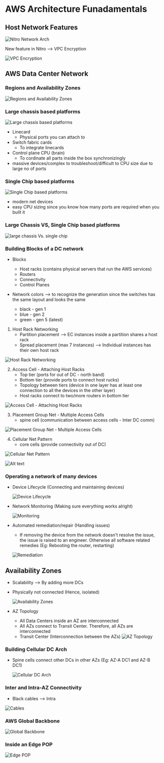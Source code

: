 # AWS Architecture Funadamentals
## Host Network Features
![Nitro Network Arch](/screencaps/nitroArch.png)


New feature in Nitro --> VPC Encryption

![VPC Encryption](/screencaps/vpcEncryp.png)

## AWS Data Center Network
### Regions and Availability Zones
![Regions and Availability Zones](/screencaps/availabilityZones.png)

### Large chassis based platforms
![Large chassis based platforms](/screencaps/largeChassisBased.png)
- Linecard
    - Physical ports you can attach to
- Switch fabric cards
    - To integrate linecards
- Control plane CPU (brain)
    - To cordinate all parts inside the box synchronizingly
- massive devices/complex to troubleshoot/difficult to CPU size due to large no of ports

### Single Chip based platforms
![Single Chip based platforms](/screencaps/singleChipPlatforms.png)
- modern net devices
- easy CPU sizing since you know how many ports are required when you built it

### Large Chassis VS, Single Chip based platforms
![large chassis Vs. single chip](/screencaps/image.png)

### Building Blocks of a DC network
- Blocks
    - Host racks (contains physical servers that run the AWS services)
    - Routers
    - Connectivity
    - Control Planes

- Network colors --> to recognize the generation since the switches has the same layout and looks the same
    - black - gen 1
    - blue - gen 2
    - green - gen 5 (latest)

1. Host Rack Networking
    - Partition placement --> EC instances inside a partition shares a host rack
    - Spread placement (max 7 instances) --> Individual instances has their own host rack

![Host Rack Networking](/screencaps//screencaps/image-1.png)

2. Access Cell - Attaching Host Racks
    - Top tier (ports for out of DC - north band)
    - Bottom tier (provide ports to connect host rucks)
    - Topology between tiers (device in one layer has at least one connection to all the devices in the other layer)
    - Host racks connect to two/more routers in bottom tier

![Access Cell - Attaching Host Racks](/screencaps/image-2.png)

3. Placement Group Net - Multiple Access Cells
    - spine cell (communication between access cells - Inter DC comm)

![Placement Group Net - Multiple Access Cells](/screencaps/image-4.png)

4. Cellular Net Pattern
    - core cells (provide connectivity out of DC)

![Cellular Net Pattern](/screencaps/image-3.png)

![Alt text](image.png)
### Operating a network of many devices
- Device Lifecycle (Connecting and maintaining devices)

    ![Device Lifecycle](/screencaps/image-5.png)

- Network Monitoring (Making sure everything works alright)

    ![Monitoring](/screencaps/image-6.png)

- Automated remediation/repair (Handling issues)
    - If removing the device from the network doesn't resolve the issue, the issue is raised to an engineer. Otherwise all software related remedies (Eg: Rebooting the router, restarting)

    ![Remediation](/screencaps/image-7.png)

## Availability Zones
- Scalability --> By adding more DCs
- Physically not connected (Hence, isolated)

    ![Availability Zones](image-8.png)

- AZ Topology
    - All Data Centers inside an AZ are interconnected
    - All AZs connect to Transit Center. Therefore, all AZs are interconnected
    - Transit Center (Interconnection between the AZs)
    ![AZ Topology](image-9.png)

### Building Cellular DC Arch
- Spine cells connect other DCs in other AZs (Eg: AZ-A DC1 and AZ-B DC1)

    ![Cellular DC Arch](image-10.png)

### Inter and Intra-AZ Connectivity
- Black cables --> Intra

![Cables](image-11.png)

### AWS Global Backbone
![Global Backbone](image-12.png)



### Inside an Edge POP
![Edge POP](image-13.png)